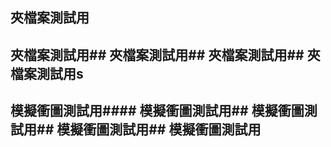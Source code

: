## 夾檔案測試用
## 夾檔案測試用## 夾檔案測試用## 夾檔案測試用## 夾檔案測試用s
## 模擬衝圖測試用#### 模擬衝圖測試用## 模擬衝圖測試用## 模擬衝圖測試用## 模擬衝圖測試用
